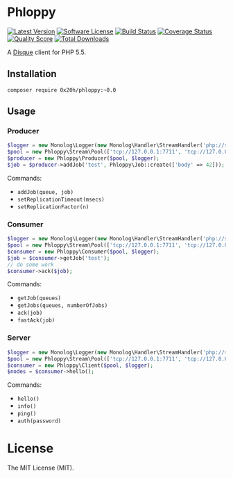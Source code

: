 # Phloppy
[![Latest Version](https://img.shields.io/github/release/0x20h/phloppy.svg?style=flat-square)](https://github.com/0x20h/phloppy/releases)
[![Software License](https://img.shields.io/badge/license-MIT-brightgreen.svg?style=flat-square)](LICENSE.md)
[![Build Status](https://img.shields.io/travis/0x20h/phloppy/master.svg?style=flat-square)](https://travis-ci.org/0x20h/phloppy)
[![Coverage Status](https://img.shields.io/scrutinizer/coverage/g/0x20h/phloppy.svg?style=flat-square)](https://scrutinizer-ci.com/g/0x20h/phloppy/code-structure)
[![Quality Score](https://img.shields.io/scrutinizer/g/0x20h/phloppy.svg?style=flat-square)](https://scrutinizer-ci.com/g/0x20h/phloppy)
[![Total Downloads](https://img.shields.io/packagist/dt/0x20h/phloppy.svg?style=flat-square)](https://packagist.org/packages/0x20h/phloppy)

A [Disque](https://github.com/antirez/disque) client for PHP 5.5.

## Installation

```
composer require 0x20h/phloppy:~0.0
```

## Usage

### Producer

``` php
$logger = new Monolog\Logger(new Monolog\Handler\StreamHandler('php://stdout'));
$pool = new Phloppy\Stream\Pool(['tcp://127.0.0.1:7711', 'tcp://127.0.0.1:7712']);
$producer = new Phloppy\Producer($pool, $logger);
$job = $producer->addJob('test', Phloppy\Job::create(['body' => 42]));
```

Commands:

- `addJob(queue, job)`
- `setReplicationTimeout(msecs)`
- `setReplicationFactor(n)`

### Consumer

``` php
$logger = new Monolog\Logger(new Monolog\Handler\StreamHandler('php://stdout'));
$pool = new Phloppy\Stream\Pool(['tcp://127.0.0.1:7711', 'tcp://127.0.0.1:7712']);
$consumer = new Phloppy\Consumer($pool, $logger);
$job = $consumer->getJob('test');
// do some work
$consumer->ack($job);
```

Commands:

- `getJob(queues)`
- `getJobs(queues, numberOfJobs)`
- `ack(job)`
- `fastAck(job)`


### Server

``` php
$logger = new Monolog\Logger(new Monolog\Handler\StreamHandler('php://stdout'));
$pool = new Phloppy\Stream\Pool(['tcp://127.0.0.1:7711', 'tcp://127.0.0.1:7712']);
$consumer = new Phloppy\Client($pool, $logger);
$nodes = $consumer->hello();
```

Commands:

- `hello()`
- `info()`
- `ping()`
- `auth(password)`

# License

The MIT License (MIT).
